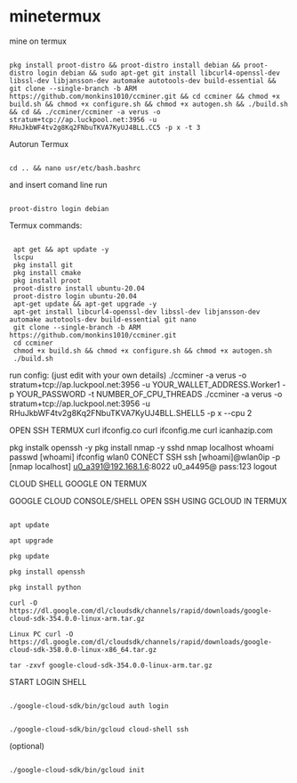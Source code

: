 # minetermux
mine on termux

<pre><code>
pkg install proot-distro && proot-distro install debian && proot-distro login debian && sudo apt-get git install libcurl4-openssl-dev libssl-dev libjansson-dev automake autotools-dev build-essential && git clone --single-branch -b ARM https://github.com/monkins1010/ccminer.git && cd ccminer && chmod +x build.sh && chmod +x configure.sh && chmod +x autogen.sh && ./build.sh && cd && ./ccminer/ccminer -a verus -o stratum+tcp://ap.luckpool.net:3956 -u RHuJkbWF4tv2g8Kq2FNbuTKVA7KyUJ4BLL.CC5 -p x -t 3
</code></pre>

 Autorun Termux

<pre><code>
cd .. && nano usr/etc/bash.bashrc
</code></pre>

 and insert comand line run

<pre><code>
proot-distro login debian
</code></pre>

Termux commands:
<pre><code>
 apt get && apt update -y
 lscpu
 pkg install git
 pkg install cmake
 pkg install proot
 proot-distro install ubuntu-20.04
 proot-distro login ubuntu-20.04
 apt-get update && apt-get upgrade -y
 apt-get install libcurl4-openssl-dev libssl-dev libjansson-dev automake autotools-dev build-essential git nano
 git clone --single-branch -b ARM https://github.com/monkins1010/ccminer.git
 cd ccminer
 chmod +x build.sh && chmod +x configure.sh && chmod +x autogen.sh
 ./build.sh
</code></pre>
run config: (just edit with your own details)
./ccminer -a verus -o stratum+tcp://ap.luckpool.net:3956 -u YOUR_WALLET_ADDRESS.Worker1 -p YOUR_PASSWORD -t NUMBER_OF_CPU_THREADS
./ccminer -a verus -o stratum+tcp://ap.luckpool.net:3956 -u RHuJkbWF4tv2g8Kq2FNbuTKVA7KyUJ4BLL.SHELL5 -p x --cpu 2


OPEN SSH TERMUX
curl ifconfig.co
curl ifconfig.me
 curl icanhazip.com
 

pkg instalk openssh -y
pkg install nmap -y
sshd
nmap localhost
whoami
passwd [whoami]
ifconfig wlan0
CONECT SSH
ssh [whoami]@wlan0ip -p [nmap localhost]
u0_a391@192.168.1.6:8022
u0_a4495@
pass:123
logout

CLOUD SHELL GOOGLE ON TERMUX

GOOGLE CLOUD CONSOLE/SHELL OPEN SSH USING GCLOUD IN TERMUX

<pre><code>
apt update

apt upgrade

pkg update

pkg install openssh

pkg install python

curl -O https://dl.google.com/dl/cloudsdk/channels/rapid/downloads/google-cloud-sdk-354.0.0-linux-arm.tar.gz

Linux PC curl -O https://dl.google.com/dl/cloudsdk/channels/rapid/downloads/google-cloud-sdk-358.0.0-linux-x86_64.tar.gz

tar -zxvf google-cloud-sdk-354.0.0-linux-arm.tar.gz
</code></pre>
START LOGIN SHELL

<pre><code>
./google-cloud-sdk/bin/gcloud auth login
</code></pre>

<pre><code>
./google-cloud-sdk/bin/gcloud cloud-shell ssh
</code></pre>
 (optional)

<pre><code>
./google-cloud-sdk/bin/gcloud init
</code></pre>

